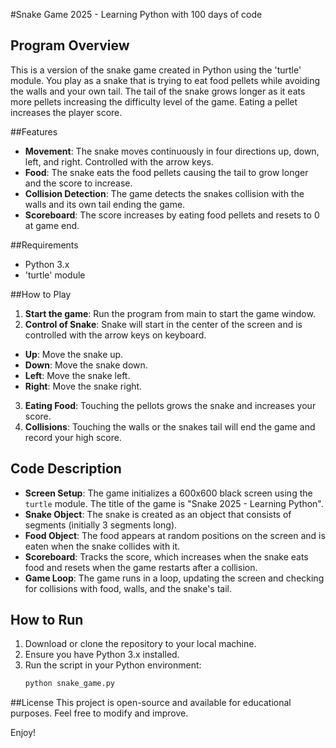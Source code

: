 #Snake Game 2025 - Learning Python with 100 days of code 

## Program Overview
This is a version of the snake game created in Python using the 'turtle' module. You play as a snake that is trying to eat 
food pellets while avoiding the walls and your own tail. The tail of the snake grows longer as it eats more pellets increasing 
the difficulty level of the game. Eating a pellet increases the player score. 


##Features 
- **Movement**: The snake moves continuously in four directions up, down, left, and right. Controlled with the arrow keys. 
- **Food**: The snake eats the food pellets causing the tail to grow longer and the score to increase.
- **Collision Detection**: The game detects the snakes collision with the walls and its own tail ending the game.
- **Scoreboard**: The score increases by eating food pellets and resets to 0 at game end.

##Requirements 
- Python 3.x
- 'turtle' module

##How to Play 
1. **Start the game**: Run the program from main to start the game window.
2. **Control of Snake**: Snake will start in the center of the screen and is controlled with the arrow keys on keyboard.
  - **Up**: Move the snake up.
  - **Down**: Move the snake down.
  - **Left**: Move the snake left.
  - **Right**: Move the snake right.
3. **Eating Food**: Touching the pellots grows the snake and increases your score.
4. **Collisions**: Touching the walls or the snakes tail will end the game and record your high score.

## Code Description
- **Screen Setup**: The game initializes a 600x600 black screen using the `turtle` module. The title of the game is "Snake 2025 - Learning Python".
- **Snake Object**: The snake is created as an object that consists of segments (initially 3 segments long).
- **Food Object**: The food appears at random positions on the screen and is eaten when the snake collides with it.
- **Scoreboard**: Tracks the score, which increases when the snake eats food and resets when the game restarts after a collision.
- **Game Loop**: The game runs in a loop, updating the screen and checking for collisions with food, walls, and the snake's tail.

## How to Run
1. Download or clone the repository to your local machine.
2. Ensure you have Python 3.x installed.
3. Run the script in your Python environment:
   ```bash
   python snake_game.py


##License
This project is open-source and available for educational purposes. Feel free to modify and improve. 

Enjoy! 
   
